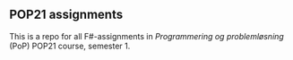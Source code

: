 ## POP21 assignments

This is a repo for all F#-assignments in *Programmering og problemløsning* (PoP) POP21 course, semester 1.
